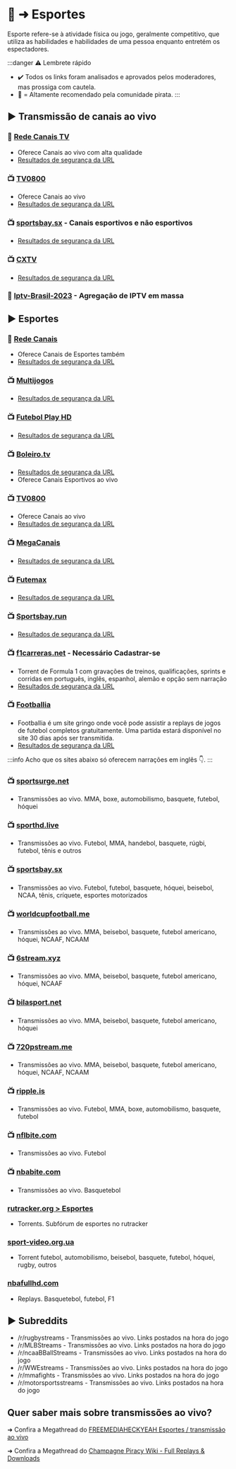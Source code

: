 # 👟 ➜ Esportes

Esporte refere-se à atividade física ou jogo, geralmente competitivo, que utiliza as habilidades e habilidades de uma pessoa enquanto entretém os espectadores.

:::danger ⚠️ Lembrete rápido
- ✔️ Todos os links foram analisados ​​e aprovados pelos moderadores, mas prossiga com cautela.
- 🐐 = Altamente recomendado pela comunidade pirata.
:::

## ► **Transmissão de canais ao vivo**

### 🐐 [Rede Canais TV](https://xn--90afacaz8cml9ac9f.xn--p1ai/)

- Oferece Canais ao vivo com alta qualidade
- [Resultados de segurança da URL](https://www.urlvoid.com/scan/xn--90afacaz8cml9ac9f.xn--p1ai/)

### 📺️ [TV0800](https://tv0800.com/)

- Oferece Canais ao vivo
- [Resultados de segurança da URL](https://www.urlvoid.com/scan/tv0800.com/)

### 📺️ [sportsbay.sx](https://sportsbay.sx/) - Canais esportivos e não esportivos

- [Resultados de segurança da URL](https://www.urlvoid.com/scan/sportsbay.sx/)

### 📺️ [CXTV](https://www.cxtv.com.br/)

- [Resultados de segurança da URL](https://www.urlvoid.com/scan/cxtv.com.br/)

### 🔗 [Iptv-Brasil-2023](https://github.com/Ramys/Iptv-Brasil-2023) - Agregação de IPTV em massa

## ► Esportes

### 🐐 [Rede Canais](https://xn--90afacaz8cml9ac9f.xn--p1ai/)

- Oferece Canais de Esportes também
- [Resultados de segurança da URL](https://www.urlvoid.com/scan/xn--90afacaz8cml9ac9f.xn--p1ai/)

### 📺️ [Multijogos](https://multijogos.net/)

- [Resultados de segurança da URL](https://www.urlvoid.com/scan/multijogos.net/)

### 📺️ [Futebol Play HD](https://futebolplayhd.com/futebolplay/)

- [Resultados de segurança da URL](https://www.urlvoid.com/scan/futebolplayhd.com/)

### 📺️ [Boleiro.tv](https://boleiro.tv/)

- [Resultados de segurança da URL](https://www.urlvoid.com/scan/boleiro.tv/)
- Oferece Canais Esportivos ao vivo

### 📺️ [TV0800](https://tv0800.com/)

- Oferece Canais ao vivo
- [Resultados de segurança da URL](https://www.urlvoid.com/scan/tv0800.com/)

### 📺️ [MegaCanais](https://megacanais.com/ao-vivo/esportes-ao-vivo_/)

- [Resultados de segurança da URL](https://www.urlvoid.com/scan/megacanais.com/)

### 📺️ [Futemax](https://futemax.app/)

- [Resultados de segurança da URL](https://www.urlvoid.com/scan/futemax.app/)

### 📺️ [Sportsbay.run](https://www.sportsbay.run)

- [Resultados de segurança da URL](https://www.urlvoid.com/scan/sportsbay.run/)

### 📺️ [f1carreras.net](https://f1carreras.net/) - Necessário Cadastrar-se

- Torrent de Formula 1 com gravações de treinos, qualificações, sprints e corridas em português, inglês, espanhol, alemão e opção sem narração
- [Resultados de segurança da URL](https://www.urlvoid.com/scan/f1carreras.net/)

### 📺️ [Footballia](https://footballia.net/)

- Footballia é um site gringo onde você pode assistir a replays de jogos de futebol completos gratuitamente. Uma partida estará disponível no site 30 dias após ser transmitida.
- [Resultados de segurança da URL](https://www.urlvoid.com/scan/footballia.net/)

:::info Acho que os sites abaixo só oferecem narrações em inglês 👇️.
:::

### 📺️ [sportsurge.net](https://sportsurge.net/)

- Transmissões ao vivo. MMA, boxe, automobilismo, basquete, futebol, hóquei

### 📺️ [sporthd.live](https://sporthd.live/)

- Transmissões ao vivo. Futebol, MMA, handebol, basquete, rúgbi, futebol, tênis e outros

### 📺️ [sportsbay.sx](https://sportsbay.sx/)

- Transmissões ao vivo. Futebol, futebol, basquete, hóquei, beisebol, NCAA, tênis, críquete, esportes motorizados

### 📺️ [worldcupfootball.me](http://www.worldcupfootball.me/)

- Transmissões ao vivo. MMA, beisebol, basquete, futebol americano, hóquei, NCAAF, NCAAM

### 📺️ [6stream.xyz](http://6stream.xyz/)

- Transmissões ao vivo. MMA, beisebol, basquete, futebol americano, hóquei, NCAAF

### 📺️ [bilasport.net](http://bilasport.net/index.html)

- Transmissões ao vivo. MMA, beisebol, basquete, futebol americano, hóquei

### 📺️ [720pstream.me](http://www.720pstream.me/)

- Transmissões ao vivo. MMA, beisebol, basquete, futebol americano, hóquei, NCAAF, NCAAM

### 📺️ [ripple.is](http://ripple.is/)

- Transmissões ao vivo. Futebol, MMA, boxe, automobilismo, basquete, futebol

### 📺️ [nflbite.com](https://home.nflbite.com/)

- Transmissões ao vivo. Futebol

### 📺️ [nbabite.com](https://nbabite.com/)

- Transmissões ao vivo. Basquetebol

### [rutracker.org > Esportes](https://rutracker.org/forum/index.php?c=28)

- Torrents. Subfórum de esportes no rutracker

### [sport-video.org.ua](https://www.sport-video.org.ua/)

- Torrent futebol, automobilismo, beisebol, basquete, futebol, hóquei, rugby, outros

### [nbafullhd.com](https://www.nbafullhd.com/)

- Replays. Basquetebol, futebol, F1

## ► Subreddits

- /r/rugbystreams - Transmissões ao vivo. Links postados na hora do jogo
- /r/MLBStreams - Transmissões ao vivo. Links postados na hora do jogo
- /r/ncaaBBallStreams - Transmissões ao vivo. Links postados na hora do jogo
- /r/WWEstreams - Transmissões ao vivo. Links postados na hora do jogo
- /r/mmafights - Transmissões ao vivo. Links postados na hora do jogo
- /r/motorsportsstreams - Transmissões ao vivo. Links postados na hora do jogo

## Quer saber mais sobre transmissões ao vivo?

➜ Confira a Megathread do [FREEMEDIAHECKYEAH Esportes / transmissão ao vivo](https://www.reddit.com/r/FREEMEDIAHECKYEAH/wiki/video/#wiki_.25B7_sports_streaming)

➜ Confira a Megathread do [Champagne Piracy Wiki - Full Replays & Downloads](https://champagne.pages.dev/online-streaming--dl/live-sports/#full-replays--downloads)

